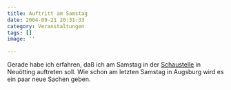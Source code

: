 ```yaml
---
title: Auftritt am Samstag
date: 2004-09-21 20:31:33
category: Veranstaltungen
tags: []
image: ''

---
```


Gerade habe ich erfahren, daß ich am Samstag in der [Schaustelle](http://www.schaustelle.com/) in Neuötting auftreten soll. Wie schon am letzten Samstag in Augsburg wird es ein paar neue Sachen geben.

